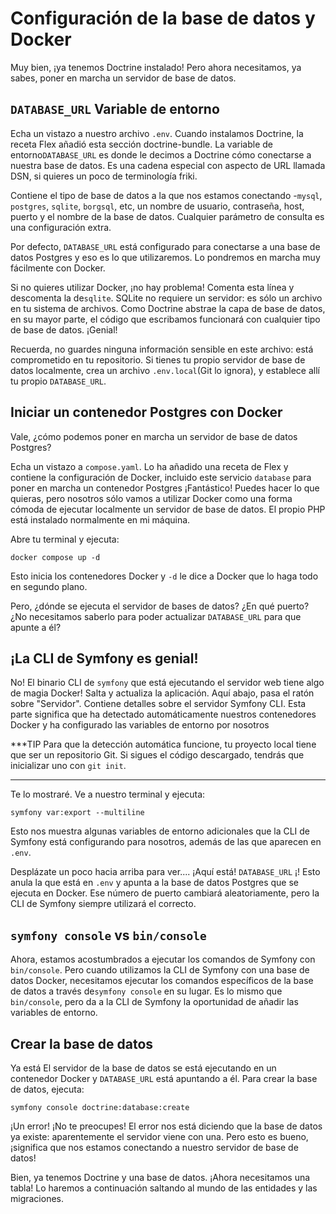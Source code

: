 # Configuración de la base de datos y Docker

Muy bien, ¡ya tenemos Doctrine instalado! Pero ahora necesitamos, ya sabes, poner en marcha un servidor de base de datos.

## `DATABASE_URL` Variable de entorno

Echa un vistazo a nuestro archivo `.env`. Cuando instalamos Doctrine, la receta Flex añadió esta sección doctrine-bundle. La variable de entorno`DATABASE_URL` es donde le decimos a Doctrine cómo conectarse a nuestra base de datos. Es una cadena especial con aspecto de URL llamada DSN, si quieres un poco de terminología friki.

Contiene el tipo de base de datos a la que nos estamos conectando -`mysql`, `postgres`, `sqlite`, `borgsql`, etc, un nombre de usuario, contraseña, host, puerto y el nombre de la base de datos. Cualquier parámetro de consulta es una configuración extra.

Por defecto, `DATABASE_URL` está configurado para conectarse a una base de datos Postgres y eso es lo que utilizaremos. Lo pondremos en marcha muy fácilmente con Docker.

Si no quieres utilizar Docker, ¡no hay problema! Comenta esta línea y descomenta la de`sqlite`. SQLite no requiere un servidor: es sólo un archivo en tu sistema de archivos. Como Doctrine abstrae la capa de base de datos, en su mayor parte, el código que escribamos funcionará con cualquier tipo de base de datos. ¡Genial!

Recuerda, no guardes ninguna información sensible en este archivo: está comprometido en tu repositorio. Si tienes tu propio servidor de base de datos localmente, crea un archivo `.env.local`(Git lo ignora), y establece allí tu propio `DATABASE_URL`.

## Iniciar un contenedor Postgres con Docker

Vale, ¿cómo podemos poner en marcha un servidor de base de datos Postgres?

Echa un vistazo a `compose.yaml`. Lo ha añadido una receta de Flex y contiene la configuración de Docker, incluido este servicio `database` para poner en marcha un contenedor Postgres ¡Fantástico! Puedes hacer lo que quieras, pero nosotros sólo vamos a utilizar Docker como una forma cómoda de ejecutar localmente un servidor de base de datos. El propio PHP está instalado normalmente en mi máquina.

Abre tu terminal y ejecuta:

```terminal
docker compose up -d
```

Esto inicia los contenedores Docker y `-d` le dice a Docker que lo haga todo en segundo plano.

Pero, ¿dónde se ejecuta el servidor de bases de datos? ¿En qué puerto? ¿No necesitamos saberlo para poder actualizar `DATABASE_URL` para que apunte a él?

## ¡La CLI de Symfony es genial!

No! El binario CLI de `symfony` que está ejecutando el servidor web tiene algo de magia Docker! Salta y actualiza la aplicación. Aquí abajo, pasa el ratón sobre "Servidor". Contiene detalles sobre el servidor Symfony CLI. Esta parte significa que ha detectado automáticamente nuestros contenedores Docker y ha configurado las variables de entorno por nosotros

***TIP
Para que la detección automática funcione, tu proyecto local tiene que ser un repositorio Git. Si sigues el código descargado, tendrás que inicializar uno con `git init`.
***

Te lo mostraré. Ve a nuestro terminal y ejecuta:

```terminal
symfony var:export --multiline
```

Esto nos muestra algunas variables de entorno adicionales que la CLI de Symfony está configurando para nosotros, además de las que aparecen en `.env`. 

Desplázate un poco hacia arriba para ver.... ¡Aquí está! `DATABASE_URL` ¡! Esto anula la que está en `.env` y apunta a la base de datos Postgres que se ejecuta en Docker. Ese número de puerto cambiará aleatoriamente, pero la CLI de Symfony siempre utilizará el correcto.

## `symfony console` vs `bin/console`

Ahora, estamos acostumbrados a ejecutar los comandos de Symfony con `bin/console`. Pero cuando utilizamos la CLI de Symfony con una base de datos Docker, necesitamos ejecutar los comandos específicos de la base de datos a través de`symfony console` en su lugar. Es lo mismo que `bin/console`, pero da a la CLI de Symfony la oportunidad de añadir las variables de entorno.

## Crear la base de datos

Ya está El servidor de la base de datos se está ejecutando en un contenedor Docker y `DATABASE_URL` está apuntando a él. Para crear la base de datos, ejecuta:

```terminal
symfony console doctrine:database:create
```

¡Un error! ¡No te preocupes! El error nos está diciendo que la base de datos ya existe: aparentemente el servidor viene con una. Pero esto es bueno, ¡significa que nos estamos conectando a nuestro servidor de base de datos!

Bien, ya tenemos Doctrine y una base de datos. ¡Ahora necesitamos una tabla! Lo haremos a continuación saltando al mundo de las entidades y las migraciones.
